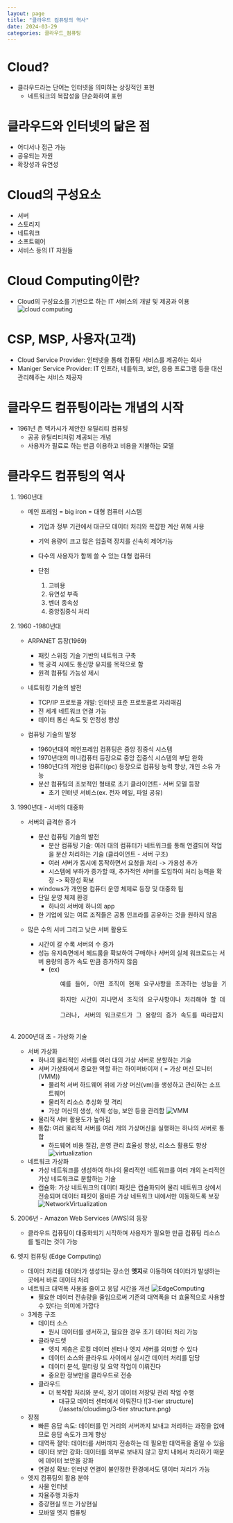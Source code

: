 ```yaml
---
layout: page
title: "클라우드 컴퓨팅의 역사"
date: 2024-03-29
categories: 클라우드_컴퓨팅
---
```

# Cloud?
- 클라우드라는 단어는 인터넷을 의미하는 상징적인 표현  
    - 네트워크의 복잡성을 단순화하여 표현  

# 클라우드와 인터넷의 닮은 점  
- 어디서나 접근 가능  
- 공유되는 자원  
- 확장성과 유연성  
  
# Cloud의 구성요소
- 서버  
- 스토리지  
- 네트워크  
- 소프트웨어  
- 서비스 등의 IT 자원들  
  
# Cloud Computing이란?  
- Cloud의 구성요소를 기반으로 하는 IT 서비스의 개발 및 제공과 이용  
![cloud computing](/assets/cloudimg/CloudComputing.png)

# CSP, MSP, 사용자(고객)  
- Cloud Service Provider: 인터넷을 통해 컴퓨팅 서비스를 제공하는 회사  
- Maniger Service Provider: IT 인프라, 네틑워크, 보안, 응용 프로그램 등을 대신 관리해주는 서비스 제공자  

# 클라우드 컴퓨팅이라는 개념의 시작  
- 1961년 존 맥카시가 제안한 유틸리티 컴퓨팅
    - 공공 유틸리티처럼 제공되는 개념
    - 사용자가 필료로 하는 만큼 이용하고 비용을 지불하는 모델  

# 클라우드 컴퓨팅의 역사  
1. 1960년대
    - 메인 프레임 = big iron = 대형 컴퓨터 시스템
        - 기업과 정부 기관에서 대규모 데이터 처리와 복잡한 계산 위해 사용
        - 기억 용량이 크고 많은 입출력 장치를 신속히 제어가능
        - 다수의 사용자가 함께 쓸 수 있는 대형 컴퓨터

        - 단점
            1. 고비용
            2. 유연성 부족
            3. 벤더 종속성
            4. 중앙집중식 처리

2. 1960 -1980년대
    - ARPANET 등장(1969)
        - 패킷 스위칭 기술 기반의 네트워크 구축
        - 핵 공격 시에도 통신망 유지를 목적으로 함
        - 원격 컴퓨팅 가능성 제시
    
    - 네트워킹 기술의 발전
        - TCP/IP 프로토콜 개발: 인터넷 표준 프로토콜로 자리매김
        - 전 세계 네트워크 연결 가능
        - 데이터 통신 속도 및 안정성 향상
    
    - 컴퓨팅 기술의 발정
        - 1960년대의 메인프레임 컴퓨팅은 중앙 징중식 시스템
        - 1970년대의 미니컴퓨터 등장으로 중앙 집중식 시스템의 부담 완화
        - 1980년댜의 개인용 컴퓨터(pc) 등장으로 컴퓨팅 능력 향상, 개인 소유 가능
        - 분산 컴퓨팅의 초보적인 형태로 초기 클라이언트- 서버 모델 등장
            - 초기 인터넷 서비스(ex. 전자 메일, 파일 공유)
    
3. 1990년대 - 서버의 대중화
    - 서버의 급격한 증가
        - 분산 컴퓨팅 기술의 발전
            - 분산 컴퓨팅 기술: 여러 대의 컴퓨터가 네트워크를 통해 연결되어 작업을 분산 처리하는 기술 (클라이언트 - 서버 구조)
            - 여러 서버가 동시에 동작하면서 요청을 처리 -> 가용성 추가
            - 시스템에 부하가 증가할 때, 추가적인 서버를 도입하여 처리 능력을 확장 -> 확장성 확보
        - windows가 개인용 컴퓨터 운영 체제로 등장 및 대중화 됨
        - 단일 운영 체제 환경
            - 하나의 서버에 하나의 app
        - 한 기업에 있는 여로 조직들은 공통 인프라를 공유하는 것을 원하지 않음

    - 많은 수의 서버 그리고 낮은 서버 활용도
        - 시간이 갈 수록 서버의 수 증가
        - 성능 유지측면에서 헤드룸을 확보하여 구매하나 서버의 실체 워크로드는 서버 용량의 증가 속도 만큼 증가하지 않음
            - (ex)
            <pre>
                예를 들어, 어떤 조직이 현재 요구사항을 초과하는 성능을 가진 서버를 구매했다면, 초기에는 대부분의 CPU가 대기 상태(idle)에 있을 것입니다. 이는 서버가 현재 처리해야 할 작업보다 더 많은 작업을 처리할 수 있는 준비가 되어 있음을 의미합니다.

                하지만 시간이 지나면서 조직의 요구사항이나 처리해야 할 데이터 양이 증가하더라도, 사전에 헤드룸을 확보해 둔 덕분에 서버는 추가적인 작업을 쉽게 처리할 수 있게 됩니다. 이로 인해 서버를 즉시 업그레이드하거나 교체할 필요 없이 더 긴 시간 동안 안정적으로 서비스를 제공할 수 있습니다.

                그러나, 서버의 워크로드가 그 용량의 증가 속도를 따라잡지 못한다는 것은 또한 서버의 자원 일부가 지속적으로 유휴 상태에 있을 수 있음을 의미합니다. 이는 효율적인 자원 사용 측면에서 볼 때, 자원이 낭비되고 있다고 볼 수 있습니다
            </pre>

4. 2000년대 초 - 가상화 기술
    - 서버 가상화
        - 하나의 물리적인 서버를 여러 대의 가상 서버로 분할하는 기술
        - 서버 가상화에서 중요한 역할 하는 하이퍼바이저 ( = 가상 머신 모니터(VMM))
            - 물리적 서버 하드웨어 위에 가상 머신(vm)을 생성하고 관리하는 소프트웨어
            - 물리적 리소스 추상화 및 격리
            - 가상 머신의 생성, 삭제 성능, 보안 등을 관리함
![VMM](/assets/cloudimg/vmm.png)  
        - 물리적 서버 활용도가 높아짐
        - 통합: 여러 물리적 서버를 여러 개의 가상머신을 실행하는 하나의 서버로 통합
            - 하드웨어 비용 절감, 운영 관리 효율성 향상, 리소스 활용도 향상
![virtualization](/assets/cloudimg/virtualization.png)
    - 네트워크 가상화
        - 가상 네트워크를 생성하여 하나의 물리적인 네트워크를 여러 개의 논리적인 가상 네트워크로 분할하는 기술
        - 캡슐화: 가상 네트워크의 데이터 패킷은 캡슐화되어 물리 네트워크 상에서 전송되며 데이터 패킷이 올바른 가상 네트워크 내에서만 이동하도록 보장
![NetworkVirtualization](/assets/cloudimg/NetworkVirtualization.png)

5. 2006년 - Amazon Web Services (AWS)의 등장
    - 클라우드 컴퓨팅이 대중화되기 시작하며 사용자가 필요한 만큼 컴퓨팅 리소스를 빌리는 것이 가능

6. 엣지 컴퓨팅 (Edge Computing)
    - 데이터 처리를 데이터가 생성되는 장소인 **엣지**로 이동하여 데이터가 발생하는 곳에서 바로 데이터 처리
    - 네트워크 대역폭 사용을 줄이고 응답 시간을 개선
    ![EdgeComputing](/assets/cloudimg/EdgeComputing.png)
        - 필요한 데이터 전송량을 줄임으로써 기존의 대역폭을 더 효율적으로 사용할 수 있다는 의미에 가깝다
    - 3계층 구조
        - 데이터 소스
            - 원시 데이터를 생서하고, 필요한 경우 초기 데이터 처리 가능
        - 클라우드렛
            - 엣지 계층은 로컬 데이터 센터나 엣지 서버를 의미할 수 있다
            - 데이터 소스와 클라우드 사이에서 실시간 데이터 처리를 담당
            - 데이터 분석, 필터링 및 요약 작업이 이뤄진다
            - 중요한 정보만을 클라우드로 전송
        - 클라우드
            - 더 복작합 처리와 분석, 장기 데이터 저장및 관리 작업 수행
                - 대규모 데이터 센터에서 이뤄진다
    ![3-tier structure](/assets/cloudimg/3-tier structure.png)
    - 장점
        - 빠른 응답 속도: 데이터를 먼 거리의 서버까지 보내고 처리하는 과정을 없애므로 응답 속도가 크게 향상
        - 대역폭 절약: 데이터를 서버까지 전송하는 데 필요한 대역폭을 줄일 수 있음
        - 데이터 보안 강화: 데이터를 외부로 보내지 않고 장치 내에서 처리하기 때문에 데이터 보안을 강화
        - 연결성 확보: 인터넷 연결이 불안정한 환경에서도 뎅이터 처리가 가능
    - 엣지 컴퓨팅의 활용 분야
        - 사물 인터넷
        - 자율주행 자동차
        - 증강현실 또는 가상현실
        - 모바일 엣지 컴퓨팅
